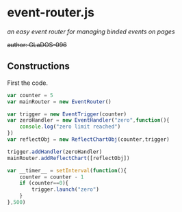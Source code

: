 # event-router.js

*an easy event router for managing binded events on pages*

~~author: GLaDOS-096~~

## Constructions

First the code.

```javascript
var counter = 5
var mainRouter = new EventRouter()

var trigger = new EventTrigger(counter)
var zeroHandler = new EventHandler("zero",function(){
    console.log("zero limit reached")
})
var reflectObj = new ReflectChartObj(counter,trigger)

trigger.addHandler(zeroHandler)
mainRouter.addReflectChart([reflectObj])

var __timer__ = setInterval(function(){
    counter = counter - 1
    if (counter==0){
        trigger.launch("zero")
    }
},500)
```

